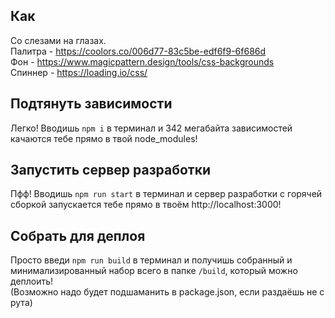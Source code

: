 ## Как
Со слезами на глазах.  
Палитра - https://coolors.co/006d77-83c5be-edf6f9-6f686d  
Фон - https://www.magicpattern.design/tools/css-backgrounds  
Спиннер - https://loading.io/css/  

## Подтянуть зависимости
Легко! Вводишь `npm i` в терминал и 342 мегабайта зависимостей качаются тебе прямо в твой node_modules!

## Запустить сервер разработки
Пфф! Вводишь `npm run start` в терминал и сервер разработки с горячей сборкой запускается тебе прямо в твоём http://localhost:3000!

## Собрать для деплоя
Просто введи `npm run build` в терминал и получишь собранный и минимализированный набор всего в папке `/build`, который можно деплоить!  
(Возможно надо будет подшаманить в package.json, если раздаёшь не с рута)
